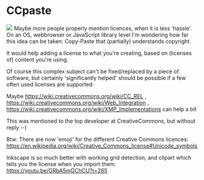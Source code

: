 # CCpaste
![](https://repository-images.githubusercontent.com/151335850/75306700-bc3f-11eb-873c-a20b77423bbe)
Maybe more people properly mention licences, when it is less 'hassle'.
On an OS, webbrowser or JavaScript library level I'm wondering how far this idea can be taken: Copy-Paste that (partially) understands copyright.

It would help adding a license to what you're creating, based on (licenses of) content you're using.

Of course this complex subject can't be fixed/replaced by a piece of software, but certainly 'significantly helped' should be possible if a few often used licenses are supported


Maybe https://wiki.creativecommons.org/wiki/CC_REL , https://wiki.creativecommons.org/wiki/Web_Integration , https://wiki.creativecommons.org/wiki/XMP_Implementations can help a bit

This was mentioned to the top developer at CreativeCommons, but without reply :-(

Btw: There are now 'emoji' for the different Creative Commons licences: https://en.wikipedia.org/wiki/Creative_Commons_license#Unicode_symbols

Inkscape is so much better with working grid detection, and clipart which tells you the license when you import them: https://youtu.be/GRbA5mGChCU?t=265
